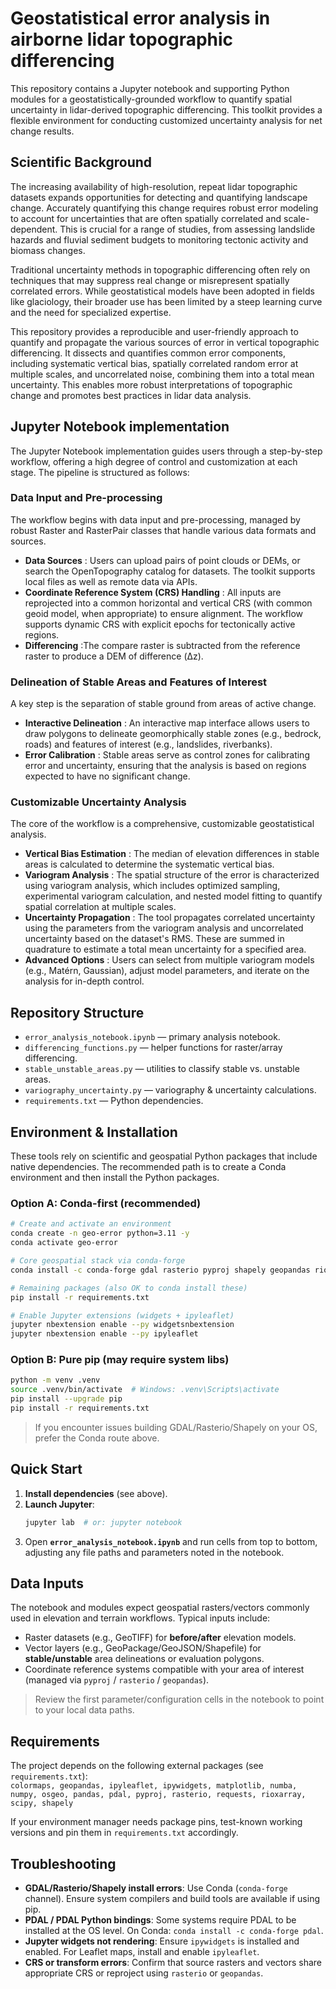 # Geostatistical error analysis in airborne lidar topographic differencing 

This repository contains a Jupyter notebook and supporting Python modules for a geostatistically-grounded workflow to quantify spatial uncertainty in lidar-derived topographic differencing. This toolkit provides a flexible environment for conducting customized uncertainty analysis for net change results.

## Scientific Background

The increasing availability of high-resolution, repeat lidar topographic datasets expands opportunities for detecting and quantifying landscape change. Accurately quantifying this change requires robust error modeling to account for uncertainties that are often spatially correlated and scale-dependent. This is crucial for a range of studies, from assessing landslide hazards and fluvial sediment budgets to monitoring tectonic activity and biomass changes.

Traditional uncertainty methods in topographic differencing often rely on techniques that may suppress real change or misrepresent spatially correlated errors. While geostatistical models have been adopted in fields like glaciology, their broader use has been limited by a steep learning curve and the need for specialized expertise.

This repository provides a reproducible and user-friendly approach to quantify and propagate the various sources of error in vertical topographic differencing. It dissects and quantifies common error components, including systematic vertical bias, spatially correlated random error at multiple scales, and uncorrelated noise, combining them into a total mean uncertainty. This enables more robust interpretations of topographic change and promotes best practices in lidar data analysis.

## Jupyter Notebook implementation

The Jupyter Notebook implementation guides users through a step-by-step workflow, offering a high degree of control and customization at each stage. The pipeline is structured as follows:

### Data Input and Pre-processing

The workflow begins with data input and pre-processing, managed by robust Raster and RasterPair classes that handle various data formats and sources.

- **Data Sources** : Users can upload pairs of point clouds or DEMs, or search the OpenTopography catalog for datasets. The toolkit supports local files as well as remote data via APIs.
- **Coordinate Reference System (CRS) Handling** : All inputs are reprojected into a common horizontal and vertical CRS (with common geoid model, when appropriate) to ensure alignment. The workflow supports dynamic CRS with explicit epochs for tectonically active regions.
- **Differencing** :The compare raster is subtracted from the reference raster to produce a DEM of difference (Δz).

### Delineation of Stable Areas and Features of Interest

A key step is the separation of stable ground from areas of active change.

- **Interactive Delineation** : An interactive map interface allows users to draw polygons to delineate geomorphically stable zones (e.g., bedrock, roads) and features of interest (e.g., landslides, riverbanks).
- **Error Calibration** : Stable areas serve as control zones for calibrating error and uncertainty, ensuring that the analysis is based on regions expected to have no significant change.

### Customizable Uncertainty Analysis

The core of the workflow is a comprehensive, customizable geostatistical analysis.
- **Vertical Bias Estimation** :  The median of elevation differences in stable areas is calculated to determine the systematic vertical bias.
- **Variogram Analysis** : The spatial structure of the error is characterized using variogram analysis, which includes optimized sampling, experimental variogram calculation, and nested model fitting to quantify spatial correlation at multiple scales.
- **Uncertainty Propagation** : The tool propagates correlated uncertainty using the parameters from the variogram analysis and uncorrelated uncertainty based on the dataset's RMS. These are summed in quadrature to estimate a total mean uncertainty for a specified area.
- **Advanced Options** : Users can select from multiple variogram models (e.g., Matérn, Gaussian), adjust model parameters, and iterate on the analysis for in-depth control.


## Repository Structure

- `error_analysis_notebook.ipynb` — primary analysis notebook.
- `differencing_functions.py` — helper functions for raster/array differencing.
- `stable_unstable_areas.py` — utilities to classify stable vs. unstable areas.
- `variography_uncertainty.py` — variography & uncertainty calculations.
- `requirements.txt` — Python dependencies.

## Environment & Installation

These tools rely on scientific and geospatial Python packages that include native dependencies. The recommended path is to create a Conda environment and then install the Python packages.

### Option A: Conda-first (recommended)

```bash
# Create and activate an environment
conda create -n geo-error python=3.11 -y
conda activate geo-error

# Core geospatial stack via conda-forge
conda install -c conda-forge gdal rasterio pyproj shapely geopandas rioxarray -y

# Remaining packages (also OK to conda install these)
pip install -r requirements.txt

# Enable Jupyter extensions (widgets + ipyleaflet)
jupyter nbextension enable --py widgetsnbextension
jupyter nbextension enable --py ipyleaflet
```

### Option B: Pure pip (may require system libs)

```bash
python -m venv .venv
source .venv/bin/activate  # Windows: .venv\Scripts\activate
pip install --upgrade pip
pip install -r requirements.txt
```

> If you encounter issues building GDAL/Rasterio/Shapely on your OS, prefer the Conda route above.

## Quick Start

1. **Install dependencies** (see above).
2. **Launch Jupyter**:
   ```bash
   jupyter lab  # or: jupyter notebook
   ```
3. Open **`error_analysis_notebook.ipynb`** and run cells from top to bottom, adjusting any file paths and parameters noted in the notebook.

## Data Inputs

The notebook and modules expect geospatial rasters/vectors commonly used in elevation and terrain workflows. Typical inputs include:
- Raster datasets (e.g., GeoTIFF) for **before/after** elevation models.
- Vector layers (e.g., GeoPackage/GeoJSON/Shapefile) for **stable/unstable** area delineations or evaluation polygons.
- Coordinate reference systems compatible with your area of interest (managed via `pyproj` / `rasterio` / `geopandas`).

> Review the first parameter/configuration cells in the notebook to point to your local data paths.

## Requirements

The project depends on the following external packages (see `requirements.txt`):  
`colormaps, geopandas, ipyleaflet, ipywidgets, matplotlib, numba, numpy, osgeo, pandas, pdal, pyproj, rasterio, requests, rioxarray, scipy, shapely`

If your environment manager needs package pins, test-known working versions and pin them in `requirements.txt` accordingly.

## Troubleshooting

- **GDAL/Rasterio/Shapely install errors**: Use Conda (`conda-forge` channel). Ensure system compilers and build tools are available if using pip.
- **PDAL / PDAL Python bindings**: Some systems require PDAL to be installed at the OS level. On Conda: `conda install -c conda-forge pdal`.
- **Jupyter widgets not rendering**: Ensure `ipywidgets` is installed and enabled. For Leaflet maps, install and enable `ipyleaflet`.
- **CRS or transform errors**: Confirm that source rasters and vectors share appropriate CRS or reproject using `rasterio` or `geopandas`.